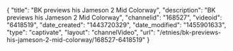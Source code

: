 {
    "title": "BK previews his Jameson 2 Mid Colorway",
    "description": "BK previews his Jameson 2 Mid Colorway",
    "channelid": "168527",
    "videoid": "6418519",
    "date_created": "1443720329",
    "date_modified": "1455901633",
    "type": "captivate",
    "layout": "channelVideo",
    "url": "\/etnies\/bk-previews-his-jameson-2-mid-colorway\/168527-6418519"
}